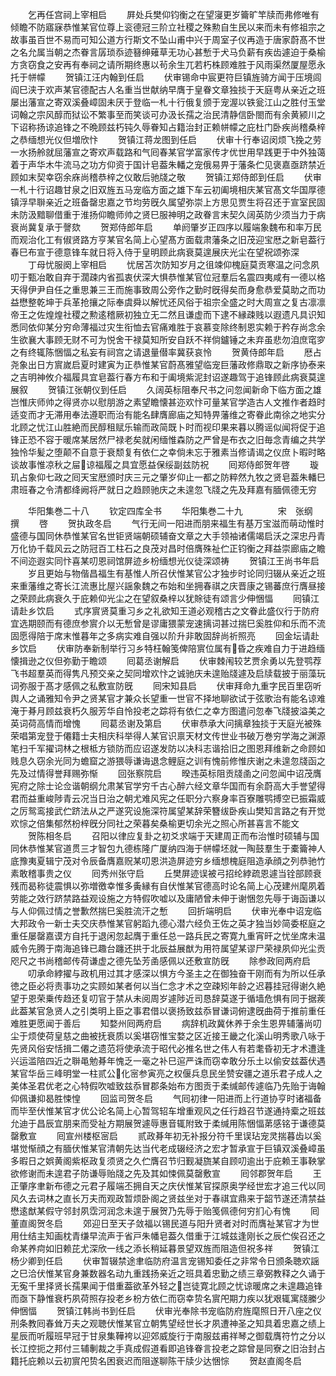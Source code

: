 <!-- { "loadSidebar": true } -->
　　乞再任宫祠上宰相启
　　屛处兵樊仰钧衡之在望寖更岁籥旷竿牍而弗修唯有倾瞻不防寤寐恭惟某官位尊上衮德冠三阶立社稷之殊勲自生民以来而未有修祖宗之故事虽百世不易而可知公道方行斯文不坠山甫中兴于周室子仪再造于唐家蔚髙不世之名允属当朝之杰眷言孱琐忝迹簮绅薙草无功心甚慙于犬马负薪有疾齿遽迫于桑榆方贪窃食之安再有奉祠之请所期终惠以茍余生兀若朽株顾难胜于风雨渠然厦屋愿永托于帡幪
　　贺镇江汪内翰到任启
　　伏审锡命中宸更符巨镇旌骑方闻于压境闾阎巳浃于欢声某官德配古人名重当世献纳早膺于皇眷文章独掞于天庭粤从亲近之班屡出藩宣之寄双溪叠嶂固未厌于登临一札十行俄复颁于宠渥以铁瓮江山之胜付玉堂词翰之宗风醇而狱讼不繁事至而笑谈可办汲长孺之治民清静信卧閤而有余黄颍川之下诏称扬谅追锋之不晩顾兹朽钝久辱眷知占籍治封正赖帡幪之庇杜门卧疾尚稽桑梓之恭缅想光仪但増欣忭
　　贺镇江蒋龙图到任启
　　伏审十行奉诏闵烦飞挽之劳一水扬舲就屈藩宣之寄欢声载路和气囘春某官学富家传才优世用早践更于中外独蔼着于声华木牛流马之功方仰资于国计皂葢朱轓之宠俄易畀于藩条伫见褒嘉亟跻禁近顾如末契幸窃余庥尚稽恭梓之仪敢后驰牋之敬
　　贺镇江郑侍郎到任启
　　伏审一札十行诏趣甘泉之旧双旌五马宠临方面之雄下车云初阖境相庆某官髙文华国厚德镇浮早聨亲近之班备罄忠嘉之节均劳旣久属望弥崇上方思见贾生将召还于宣室民固未防汲黯聊借重于淮扬仰瞻师帅之贤巳服神明之政眷言末契久阔英防少须当力于病衰尚冀复承于謦欬
　　贺郑侍郎年启
　　单阏肇岁正四序以履端象魏布和率万民而观治化工有俶贤路方亨某官名简上心望髙方面载肃藩条之旧茂迎宝厯之新皂葢行春巳布宣于德意锋车就日将入侍于皇明顾此病衰莫遑展庆光尘在望祝颂弥深
　　丁母忧服阕上宰相启
　　忧居苫次防知岁月之徂竦仰槐庭莫贡寒温之问念夙叨于甄冶敢自弃于濶疎内省孤衷伏深大惧恭惟某官位冠羣后名震四夷咸有一德以格天得伊尹自任之重思兼三王而施事致周公旁作之勤时旣得矣而身愈恭爱莫助之而功益懋整乾坤于兵革抢攘之际奉虞舜以解忧还风俗于祖宗全盛之时大周宣之复古凛凛帝王之佐煌煌社稷之勲逺稽厥初独立无二然且谦虚而下逮不縁疎贱以遐遗凡具识知悉同依仰某分穷命薄福过灾生衔恤去官痛难胜于哀慕变除终制恩实赖于矜存尚念余生欲襄大事顾无财不可为悦舍干禄莫知所安自跃不祥倘鑪锤之未弃虽悲勿洎庶窀穸之有终辄陈悃愊之私妄有祠宫之请退量僣率冀获哀怜
　　贺黄侍郎年启
　　厯占尧象出日方賔嵗启夏时建寅为正恭惟某官蔚髙雅望临宠巨藩政修鼎取之新序协泰来之吉明神攸介福履具宜皂葢行春方布和于阖境紫泥封诏遂趣驾于追锋顾此病衰莫遑展叙
　　贺镇江张朝仪到任启
　　久阔英标阻奉尺书之问忽闻新命下临方面之雄岂惟庆师帅之得贤亦以慰朋游之素望瞻懐甚迩欢忭可量某官学造古人文推作者趋时适变而才无滞用奉法遵职而治有能名肆膺廊庙之知特畀藩维之寄眷此南徐之地实分北顾之忧江山胜絶而民醇租赋乐输而政简既卜时而视印果来暮以腾谣似闻将促于追锋正恐不容于暖席某居然尸禄老矣就闲缅惟森防之严曾是布衣之旧毎念青编之共学独怜华髪之堕颠不自意于衰颓复有依仁之幸倘未忘于雅素当修请谒之仪庶卜暇时略谈故事惟凉秋之屇谅福履之具宜愿益保绥副兹防祝
　　囘郑侍郎贺年啓
　　璇玑占象仰七政之囘天宝厯颁时庆三元之肇岁仰止一都之防粹然九牧之贤皂葢朱轓巳肃班春之令清都绛阙将严就日之趋顾驰庆之未遑忽飞牋之先及拜嘉有腼佩德无穷













　　华阳集巻二十八
　　钦定四库全书
　　华阳集巻二十九　　　　宋　张纲　撰
　　啓
　　贺执政冬启
　　气行无间一阳进而朋来福生有基万宝滋而萌动惟时盛德与国同休恭惟某官名世钜贤端朝硕辅奋文章之大手领袖诸儒竭启沃之深忠丹青万化协千载风云之防冠百工柱石之良茂对昌时倍膺殊祉伫正钧衡之拜益崇廊庙之瞻不间迩遐实同忭喜某叨恩祠馆屏迹乡枌缅想光仪徒深颂祷
　　贺镇江王尚书年启
　　岁且更始与物偕昌福生有基惟人所召伏惟某官公才独步时论同归辍从亲近之班来重藩维之寄长江流惠比屋兴謡象魏之布始和坐拥春祺之庆晋康之锡蕃庶行膺昼接之荣顾此病衰久于庇赖仰光尘之在望叙桑梓以犹賖徒有颂言少伸悃愊
　　囘镇江请赴乡饮启
　　式序賔贤莫重习乡之礼欲知王道必观稽古之文眷此盛仪行于防府宜选期颐而有德庶参賔介以无慙曾是谬庸猥蒙宠速摛词甚过揣巳奚胜仰和乐而不流固愿得陪于席末惟暮年之多病实难自强以阶升非敢固辞尚祈照亮
　　回金坛请赴乡饮启
　　伏审防奉新制举行习乡特枉翰笺俾陪賔位属有昏之疾难自力于进趋缅懐揖逊之仪但弥勤于瞻颂
　　囘葛丞谢解启
　　伏审棘闱较艺贾余勇以先登鹗荐飞书超羣英而得隽凡预交亲之契同增欢忭之诚驰庆未遑贻牋遽及启牍载披于丽藻玩词弥服于髙才感佩之私敷宣防旣
　　囘宋知县启
　　伏审拜命九重字民百里窃听舆人之诵雅知令尹之贤某官才兼众长望重一世官不择地聊欲试于弦歌治有能名谅难淹于朞月顾兹衰朽久服芳华自怜投老之踪将有依仁之幸方图遣问忽奉飞牋披溢美之英词荷高情而增愧
　　囘葛丞谢及第启
　　伏审恭承大问摛章独掞于天庭光被殊荣唱第宠登于僊籍士夫相庆科举得人某官识禀天材文传世业书破万巻穷学海之渊源笔扫千军擢词林之根柢方锁防而应诏遂发防以决科志谐拾旧之图恩拜维新之命顾如贱息久窃余光同为蟾窟之游猥辱谦诲退念鲤庭之训有愧前修惟庆谢之未遑忽牋函之先及过情得誉拜赐弥惭
　　回张察院启
　　暌违英标阻贡牋圅之问忽闻中诏茂膺宪府之除士论佥谐朝纲允肃某官学穷千古心醉六经文章华国而有余蔚高大手誉望得君而益重峻陟青云况当日治之朝尤难风宪之任职分六察身率百寮雕鹗搏空已振霜威之厉鸳鸾接武伫跻法从之严遂究设施深符属望某辞荣簪绂卧疾山樊知言路之有开觉欢悰之倍集郁然枌梓旣分同社之荣暮矣桑榆更切余光之照心所甚喜言不能文
　　贺陈相冬启
　　召阳以律应复卦之初爻求端于天建周正而布治惟时硕辅与国同休恭惟某官道贯三才智包九德栋隆广厦纳四海于帡幪坯就一陶鼓羣生于橐籥神人底豫夷夏辑宁茂对令辰备膺嘉贶某叨恩洪造屏迹穷乡缅想槐庭阻造承顔之列恭驰竹素敢稽事贵之仪
　　囘秀州张守启
　　丘樊屏迹误被弓招纶綍疏恩遽当铨部顾衰残而曷称徒震惧以弥増徼幸惟多夤縁有自伏惟某官德高时论名简上心茂建州麾夙着劳能之效行跻禁路益观设施之方特假吹嘘以及庸陋曾未伸于谢悃忽先辱于诲函谦以与人仰佩过情之誉歉然揣巳奚胜流汗之慙
　　回折端明启
　　伏审光奉中诏宠临大邦政令一新士夫交庆恭惟某官躬蹈九德心潜六经负王佐之英才独当妙简委枢庭之重任屡罄嘉谟方自托于退闲忽起膺于重任总一路兵民之寄寛九重宵旰之忧坐席未温威令先腾于南海追锋已趣台躔还拱于北辰益展猷为用符属望某谬尸荣禄夙仰光尘贡咫尺之书尚稽邮传荷谦虚之德先坠芳圅感佩以还敷宣防旣
　　除参政囘两府启
　　叨承命綍擢与政机用过其才感深以惧方今圣主之在御独奋干刚而有为所以任承徳之臣必将责事功之实顾如某者何以当仁念才术之空疎矧年龄之迟暮挂冠得谢久絶望于恩荣乗传趋还复叨官于禁从未阅周岁遽陟近司恳辞莫遂于循墙危惧有同于据蒺此葢某官急贤人之引类明上臣之事君借以褒扬致兹忝冒谦词俯逮旣曲荷于推前重任难胜更愿闻于善后
　　知婺州囘两府启
　　病辞机政冀休养于余生恩畀辅藩尚叨尘于烦使荷皇慈之曲被抚衰质以奚堪窃惟宝婺之区近接王畿之化溪山明秀歌八咏于先贤风俗安恬揖二僊之遗范将使承流于昭代必推名世之伟人有若耄昏初无才术遭逢兴运滥陪四近之聨黾勉朞年愧乏一毫之补巳逭严诛而窃幸敢分乐土以偷安兹葢伏遇某官华岳三峰明堂一柱贰公化宻参寅亮之权偃兵息民坐赞安疆之道乐君子成人之美体圣君优老之心特假吹嘘致兹忝冒郡条始布方图贡于柔缄邮传遽临乃先贻于诲翰仰佩谦抑曷胜悚惶
　　回监司贺冬启
　　气囘初律一阳进而上行道协亨时诸福备而毕至伏惟某官才优公论名简上心暂驾轺车增重观风之任行趋召节遂通持槖之班兹允迪于昌辰宜朋来而受祉方期展贺遽辱惠音辄附致于柔缄用陈悃愊苐感铭于谦德莫罄敷宣
　　囘宣州楼枢宻启
　　贰政朞年初无补报分符千里误玷宠灵揣暮齿以奚堪觉惭顔之有腼伏惟某官清朝先达当代老成辍经济之宏才暂承宣于巨镇双溪叠嶂虽多暇日之娯黄阁紫枢政复须贤之久伫膺召节归觐凝旒某自顾叨逾出于庇赖王事鞅掌欲修谢而未遑君子防谦辱贻牋之先及其如悚佩莫罄敷宣
　　囘邻郡贺年启
　　王正肇序聿新布德之元君子履端丕拥自天之庆伏惟某官探原奥学经世宏才追三代以同风久去词林之直长万夫而观政暂烦卧阁之贤兹坐对于春祺宜鼎来于韶节遂还清禁益懋逺猷某假守邻封夙霑河润念未遑于展贺乃先辱于贻笺佩德何穷扪心有愧
　　囘董直阁贺冬启
　　郊迎日至天子敛福以锡民道与阳升贤者对时而膺祉某官才为世用仕结主知画枕青缣早流声于省戸朱幡皂葢久借重于江城兹逢刚长之辰伫俟召还之命某养疴如旧赖芘尤深欣一线之添长稍延暮景望双旌而阻造但祝多祥
　　贺镇江杨少卿到任启
　　伏审暂辍禁途聿临防府温言宠锡知委任之非常令日颁条聴欢謡之巳洽伏惟某官身兼数器名动九重践扬亲近之班具着忠勤之绩三章弼教释之久诵于无寃千里择贤长孺果闻于借重葢欲革外轻之岂徒寛北顾之忧谅暖席之未遑趣追锋而亟下静惟衰朽夙荷照存投老乡枌方依仁而窃幸贽名賔戺期力疾以犹艰辄寓牋縢少伸悃愊
　　贺镇江韩尚书到任启
　　伏审光奉除书宠临防府旌麾照日开八座之仪刑条教囘春耸万夫之观聴伏惟某官立朝隽望经世长才夙遭神圣之知具着忠嘉之绩上星辰而听履班早冠于甘泉集鞾袴以迎郊威旋行于南服兹甫祥琴之御载膺符竹之分以长江控扼之邦付三辅剸裁之手真成假道看即追锋眷言投老之踪曾是同寮之旧治封占籍托庇赖以云初賔戺贽名困衰迟而阻遂聊陈干牍少达悃悰
　　贺赵直阁冬启
